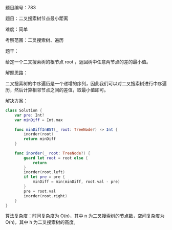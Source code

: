 题目编号：783

题目：二叉搜索树节点最小距离

难度：简单

考察范围：二叉搜索树、遍历

题干：

给定一个二叉搜索树的根节点 root ，返回树中任意两节点的差的最小值。

解题思路：

二叉搜索树的中序遍历是一个递增的序列，因此我们可以对二叉搜索树进行中序遍历，然后计算相邻节点之间的差值，取最小值即可。

解决方案：

```swift
class Solution {
    var pre: Int?
    var minDiff = Int.max
    
    func minDiffInBST(_ root: TreeNode?) -> Int {
        inorder(root)
        return minDiff
    }
    
    func inorder(_ root: TreeNode?) {
        guard let root = root else {
            return
        }
        inorder(root.left)
        if let pre = pre {
            minDiff = min(minDiff, root.val - pre)
        }
        pre = root.val
        inorder(root.right)
    }
}
```

算法复杂度：时间复杂度为 O(n)，其中 n 为二叉搜索树的节点数，空间复杂度为 O(h)，其中 h 为二叉搜索树的高度。